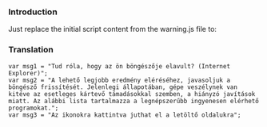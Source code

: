 ### Introduction ###

Just replace the initial script content from the warning.js file to:


### Translation ###

```
var msg1 = "Tud róla, hogy az ön böngészője elavult? (Internet Explorer)";
var msg2 = "A lehető legjobb eredmény eléréséhez, javasoljuk a böngésző frissítését. Jelenlegi állapotában, gépe veszélynek van kitéve az esetleges kártevő támadásokkal szemben, a hiányzó javítások miatt. Az alábbi lista tartalmazza a legnépszerűbb ingyenesen elérhető programokat.";
var msg3 = "Az ikonokra kattintva juthat el a letöltő oldalukra";
```